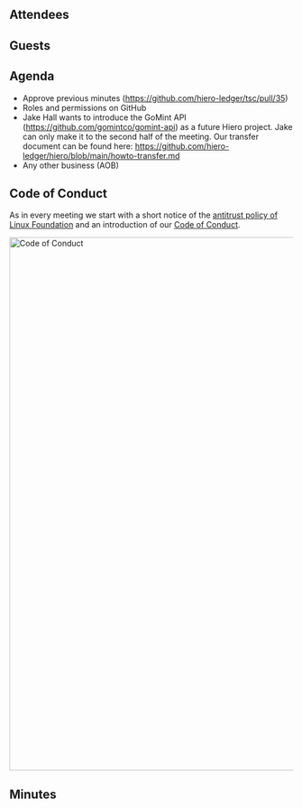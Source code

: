 ## Attendees

## Guests

## Agenda

- Approve previous minutes (https://github.com/hiero-ledger/tsc/pull/35)
- Roles and permissions on GitHub
- Jake Hall wants to introduce the GoMint API (https://github.com/gomintco/gomint-api) as a future Hiero project.
  Jake can only make it to the second half of the meeting.
  Our transfer document can be found here: https://github.com/hiero-ledger/hiero/blob/main/howto-transfer.md
- Any other business (AOB)

## Code of Conduct

As in every meeting we start with a short notice of the [antitrust policy of Linux Foundation](https://www.linuxfoundation.org/legal/antitrust-policy)
and an introduction of our [Code of Conduct](https://www.lfdecentralizedtrust.org/code-of-conduct).

<img width="945" alt="Code of Conduct" src="https://github.com/user-attachments/assets/3a187bc9-65ae-461e-bb46-7ce0db8e32cf">

## Minutes
